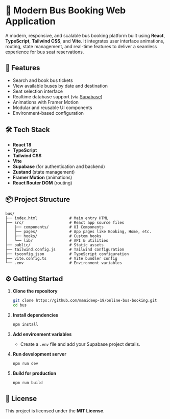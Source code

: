 # 🚌 Modern Bus Booking Web Application

A modern, responsive, and scalable bus booking platform built using **React**, **TypeScript**, **Tailwind CSS**, and **Vite**. 
It integrates user interface animations, routing, state management, and real-time features to deliver a seamless experience for bus seat reservations.

## 🚀 Features

- Search and book bus tickets
- View available buses by date and destination
- Seat selection interface
- Realtime database support (via [Supabase](https://supabase.io/))
- Animations with Framer Motion
- Modular and reusable UI components
- Environment-based configuration

## 🛠️ Tech Stack

- **React 18**
- **TypeScript**
- **Tailwind CSS**
- **Vite**
- **Supabase** (for authentication and backend)
- **Zustand** (state management)
- **Framer Motion** (animations)
- **React Router DOM** (routing)

## 📦 Project Structure

```
bus/
├── index.html              # Main entry HTML
├── src/                    # React app source files
│   ├── components/         # UI Components
│   ├── pages/              # App pages like Booking, Home, etc.
│   ├── hooks/              # Custom hooks
│   └── lib/                # API & utilities
├── public/                 # Static assets
├── tailwind.config.js      # Tailwind configuration
├── tsconfig.json           # TypeScript configuration
├── vite.config.ts          # Vite bundler config
└── .env                    # Environment variables
```

## ⚙️ Getting Started

1. **Clone the repository**
   ```bash
   git clone https://github.com/manideep-19/online-bus-booking.git
   cd bus
   ```

2. **Install dependencies**
   ```bash
   npm install
   ```

3. **Add environment variables**
   - Create a `.env` file and add your Supabase project details.

4. **Run development server**
   ```bash
   npm run dev
   ```

5. **Build for production**
   ```bash
   npm run build
   ```

## 📄 License

This project is licensed under the **MIT License**.
